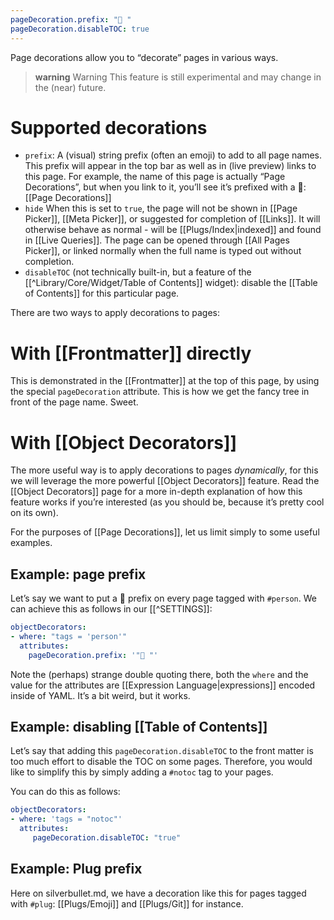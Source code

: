 ```yaml
---
pageDecoration.prefix: "🎄 "
pageDecoration.disableTOC: true
---
```

Page decorations allow you to “decorate” pages in various ways.

> **warning** Warning
> This feature is still experimental and may change in the (near) future.

# Supported decorations
* `prefix`: A (visual) string prefix (often an emoji) to add to all page names. This prefix will appear in the top bar as well as in (live preview) links to this page. For example, the name of this page is actually “Page Decorations”, but when you link to it, you’ll see it’s prefixed with a 🎄: [[Page Decorations]]
* `hide` When this is set to `true`, the page will not be shown in [[Page Picker]], [[Meta Picker]], or suggested for completion of [[Links]]. It will otherwise behave as normal - will be [[Plugs/Index|indexed]] and found in [[Live Queries]]. The page can be opened through [[All Pages Picker]], or linked normally when the full name is typed out without completion.
* `disableTOC` (not technically built-in, but a feature of the [[^Library/Core/Widget/Table of Contents]] widget): disable the [[Table of Contents]] for this particular page.

There are two ways to apply decorations to pages:

# With [[Frontmatter]] directly
This is demonstrated in the [[Frontmatter]] at the top of this page, by using the special `pageDecoration` attribute. This is how we get the fancy tree in front of the page name. Sweet.

# With [[Object Decorators]]
The more useful way is to apply decorations to pages _dynamically_, for this we will leverage the more powerful [[Object Decorators]] feature. Read the [[Object Decorators]] page for a more in-depth explanation of how this feature works if you’re interested (as you should be, because it’s pretty cool on its own).

For the purposes of [[Page Decorations]], let us limit simply to some useful examples.

## Example: page prefix
Let’s say we want to put a 🧑 prefix on every page tagged with `#person`. We can achieve this as follows in our [[^SETTINGS]]:
```yaml
objectDecorators:
- where: "tags = 'person'"
  attributes:
    pageDecoration.prefix: '"🧑 "'
```

Note the (perhaps) strange double quoting there, both the `where` and the value for the attributes are [[Expression Language|expressions]] encoded inside of YAML. It’s a bit weird, but it works.

## Example: disabling [[Table of Contents]]
Let’s say that adding this `pageDecoration.disableTOC` to the front matter is too much effort to disable the TOC on some pages. Therefore, you would like to simplify this by simply adding a `#notoc` tag to your pages.

You can do this as follows:

```yaml
objectDecorators:
- where: 'tags = "notoc"'
  attributes:
     pageDecoration.disableTOC: "true"
```

## Example: Plug prefix
Here on silverbullet.md, we have a decoration like this for pages tagged with `#plug`: [[Plugs/Emoji]] and [[Plugs/Git]] for instance.

